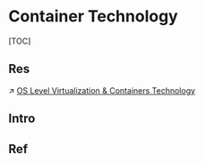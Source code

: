 # Container Technology

[TOC]



## Res
↗ [OS Level Virtualization & Containers Technology](../../../../../Software%20Engineering/☁️%20Cloud%20Native/🏂%20OS%20Level%20Virtualization%20&%20Containers%20Technology/OS%20Level%20Virtualization%20&%20Containers%20Technology.md)



## Intro


## Ref


